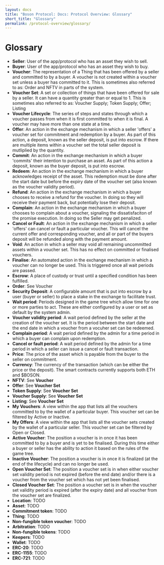 ```yaml
---
layout: docs
title: "Boson Protocol: Docs: Protocol Overview: Glossary"
short_title: "Glossary"
permalink: /protocol-overview/glossary/
---
```


# Glossary

- **Seller**: User of the app/protocol who has an asset they wish to sell.
- **Buyer**: User of the app/protocol who has an asset they wish to buy.
- **Voucher**: The representation of a Thing that has been offered by a seller
  and committed to by a buyer. A voucher is not created within a voucher set
  unless a buyer has committed to it. This is sometimes also referred to as:
  Order and NFTV in parts of the system.
- **Voucher Set**: A set or collection of things that have been offered for sale
  by a seller. It can have a quantity greater than or equal to 1. This is
  sometimes also referred to as: Voucher Supply; Token Supply; Offer; Listing
- **Voucher Lifecycle**: The series of steps and states through which a voucher
  passes from when it is first committed to when it is final. A voucher may have
  more than one state at a time.
- **Offer**: An action in the exchange mechanism in which a seller 'offers' a
  voucher set for commitment and redemption by a buyer. As part of this action,
  a deposit, known as the seller deposit, is put into escrow. If there are
  multiple items within a voucher set the total seller deposit is mutliplied by
  the quantity.
- **Commit**: An action in the exchange mechanism in which a buyer 'commits'
  their intention to purchase an asset. As part of this action a deposit, known
  as the buyer deposit, is put into escrow.
- **Redeem**: An action in the exchange mechanism in which a buyer acknowledges
  receipt of the asset. This redemption must be done after the start date but
  before the expiry date of the voucher set (also known as the voucher validity
  period).
- **Refund**: An action in the exchange mechanism in which a buyer chooses to
  receive a refund for the voucher. In doing so they will receive their payment
  back, but potentially lose their deposit.
- **Complain**: An action in the exchange mechanism in which a buyer chooses to
  complain about a voucher, signaling the dissatisfaciton of the promise
  execution. In doing so the Seller may get penalized.
- **Cancel or Fault**: An action in the exchange mechanism in which a seller
  'offers' can cancel or fault a particular voucher. This will cancel the
  current offer and corresponding voucher, and all or part of the buyers deposit
  will be refunded along with the payment amount.
- **Void**: An action in which a seller may void all remaining uncommitted
  assets within a voucher set. This has no effect on committed or finalised
  vouchers.
- **Finalise**: An automated action in the exchange mechanism in which a voucher
  can no longer be used. This is triggered once all wait periods are passed.
- **Escrow**: A place of custody or trust until a specified condition has been
  fulfilled.
- **Order**: See Voucher
- **Security Deposit**: A configurable amount that is put into escrow by a user
  (buyer or seller) to place a stake in the exchange to facilitate trust.
- **Wait period**: Periods designed in the game tree which allow time for one or
  more parties to act. These are either configured by a user or set as default
  by the system admin.
- **Voucher validity period**: A wait period defined by the seller at the
  creation of the voucher set. It is the period between the start date and the
  end date in which a voucher from a vocuher set can be redeemed.
- **Complain period**: A wait period defined by the admin for a time period in
  which a buyer can complain upon redemption.
- **Cancel or fault period**: A wait period defined by the admin for a time
  period in which a seller can issue a cancel or fault transaction.
- **Price**: The price of the asset which is payable from the buyer to the
  seller on commitment.
- **Currency**: The currency of the transaction (which can be either the price
  or the deposit). The smart contracts currently supports both ETH and $BOSON.
- **NFTV**: See **Voucher**
- **Offer**: See **Voucher Set**
- **Token Supply**: See **Voucher Set**
- **Voucher Supply**: See **Voucher Set**
- **Listing**: See **Voucher Set**
- **My Vouchers**: A view within the app that lists all the vouchers committed
  to by the wallet of a particular buyer. This voucher set can be filtered by
  Active or Inactive.
- **My Offers**: A view within the app that lists all the voucher sets created
  by the wallet of a particular seller. This voucher set can be filtered by Open
  or Closed.
- **Active Voucher**: The position a voucher is in once it has been committed to
  by a buyer and is yet to be finalised. During this time either a buyer or
  seller has the ability to action it based on the rules of the game tree.
- **Inactive Voucher**: The position a voucher is in once it is finalized (at
  the end of the lifecycle) and can no longer be used.
- **Open Voucher Set**: The position a voucher set is in when either voucher set
  validity period is not expired (before the end date) and/or there is a voucher
  from the voucher set which has not yet been finalised.
- **Closed Voucher Set**: The position a voucher set is in when the voucher set
  validity period is expired (after the expiry date) and all voucher from the
  voucher set are finalized.
- **Location**: TODO
- **Asset**: TODO
- **Commitment token**: TODO
- **Thing**: TODO
- **Non-fungible token voucher**: TODO
- **Arbitration**: TODO
- **Non-fungible tokens**: TODO
- **Keepers**: TODO
- **Wallet**: TODO
- **ERC-20**: TODO
- **ERC-1155**: TODO
- **ERC-721**: TODO
